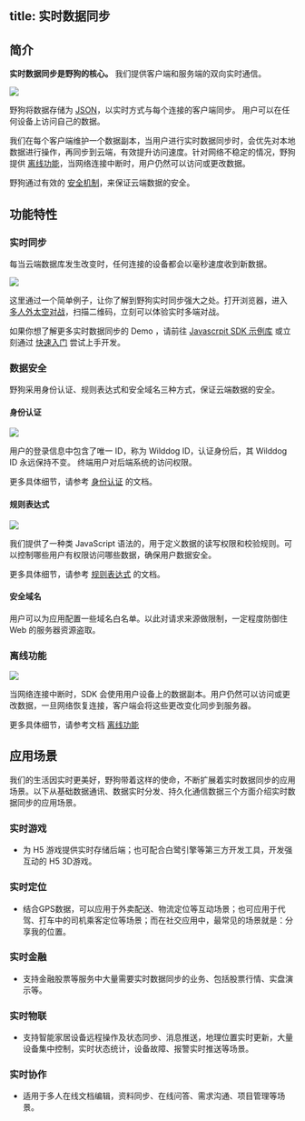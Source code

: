 title: 实时数据同步
---
## 简介
**实时数据同步是野狗的核心。** 我们提供客户端和服务端的双向实时通信。

![](/images/introduction.png)


野狗将数据存储为 [JSON](http://json.org/)，以实时方式与每个连接的客户端同步。 用户可以在任何设备上访问自己的数据。

我们在每个客户端维护一个数据副本，当用户进行实时数据同步时，会优先对本地数据进行操作，再同步到云端，有效提升访问速度。针对网络不稳定的情况，野狗提供 [离线功能](/overview/sync.html#离线功能)，当网络连接中断时，用户仍然可以访问或更改数据。

野狗通过有效的 [安全机制](/overview/sync.html#数据安全)，来保证云端数据的安全。


## 功能特性

### 实时同步
每当云端数据库发生改变时，任何连接的设备都会以毫秒速度收到新数据。

![](/images/starwar.png)

这里通过一个简单例子，让你了解到野狗实时同步强大之处。打开浏览器，进入 [多人外太空对战](https://www.wilddog.com/examples/game#)，扫描二维码，立刻可以体验实时多端对战。

如果你想了解更多实时数据同步的 Demo ，请前往 [ Javascrpit SDK 示例库](https://www.wilddog.com/download/download-js-source) 或立刻通过 [快速入门](/quickstart/sync/web.html) 尝试上手开发。



### 数据安全
野狗采用身份认证、规则表达式和安全域名三种方式，保证云端数据的安全。

#### 身份认证

![](/images/wilddogid.png)

用户的登录信息中包含了唯一 ID，称为 Wilddog ID，认证身份后，其 Wilddog ID 永远保持不变。 终端用户对后端系统的访问权限。

更多具体细节，请参考 [身份认证](/overview/auth.html) 的文档。


#### 规则表达式

![](/images/rules.png)

我们提供了一种类 JavaScript 语法的，用于定义数据的读写权限和校验规则。可以控制哪些用户有权限访问哪些数据，确保用户数据安全。
 
更多具体细节，请参考 [规则表达式](/guide/sync/rules/introduce.html) 的文档。
  
#### 安全域名

用户可以为应用配置一些域名白名单。以此对请求来源做限制，一定程度防御住 Web 的服务器资源盗取。

### 离线功能

![](/images/nowifi.png)

当网络连接中断时，SDK 会使用用户设备上的数据副本。用户仍然可以访问或更改数据，一旦网络恢复连接，客户端会将这些更改变化同步到服务器。

更多具体细节，请参考文档 [离线功能](/guide/sync/web/offline-capabilities.html)


## 应用场景
我们的生活因实时更美好，野狗带着这样的使命，不断扩展着实时数据同步的应用场景。以下从基础数据通讯、数据实时分发、持久化通信数据三个方面介绍实时数据同步的应用场景。


### 实时游戏
- 为 H5 游戏提供实时存储后端；也可配合白鹭引擎等第三方开发工具，开发强互动的 H5 3D游戏。

### 实时定位

- 结合GPS数据，可以应用于外卖配送、物流定位等互动场景；也可应用于代驾、打车中的司机乘客定位等场景；而在社交应用中，最常见的场景就是：分享我的位置。


### 实时金融

- 支持金融股票等服务中大量需要实时数据同步的业务、包括股票行情、实盘演示等。


### 实时物联
- 支持智能家居设备远程操作及状态同步、消息推送，地理位置实时更新，大量设备集中控制，实时状态统计，设备故障、报警实时推送等场景。

### 实时协作
- 适用于多人在线文档编辑，资料同步、在线问答、需求沟通、项目管理等场景。




